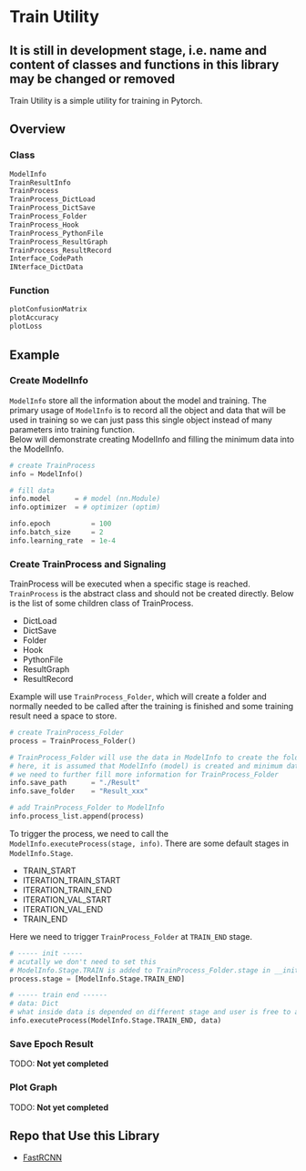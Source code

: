 # Train Utility

## It is still in development stage, i.e. name and content of classes and functions in this library may be changed or removed

Train Utility is a simple utility for training in Pytorch.

## Overview

### Class

```python
ModelInfo
TrainResultInfo
TrainProcess
TrainProcess_DictLoad
TrainProcess_DictSave
TrainProcess_Folder
TrainProcess_Hook
TrainProcess_PythonFile
TrainProcess_ResultGraph
TrainProcess_ResultRecord
Interface_CodePath
INterface_DictData
```

### Function

```python
plotConfusionMatrix
plotAccuracy
plotLoss
```

## Example

### Create ModelInfo

```ModelInfo``` store all the information about the model and training. The primary usage of ```ModelInfo``` is to record all the object and data that will be used in training so we can just pass this single object instead of many parameters into training function. </br>
Below will demonstrate creating ModelInfo and filling the minimum data into the ModelInfo.

```python
# create TrainProcess
info = ModelInfo()

# fill data
info.model      = # model (nn.Module)
info.optimizer  = # optimizer (optim)

info.epoch          = 100
info.batch_size     = 2
info.learning_rate  = 1e-4
```

### Create TrainProcess and Signaling

TrainProcess will be executed when a specific stage is reached. ```TrainProcess``` is the abstract class and should not be created directly. Below is the list of some children class of TrainProcess.

- DictLoad
- DictSave
- Folder
- Hook
- PythonFile
- ResultGraph
- ResultRecord

Example will use ```TrainProcess_Folder```, which will create a folder and normally needed to be called after the training is finished and some training result need a space to store.

```python
# create TrainProcess_Folder
process = TrainProcess_Folder()

# TrainProcess_Folder will use the data in ModelInfo to create the folder
# here, it is assumed that ModelInfo (model) is created and minimum data is filled
# we need to further fill more information for TrainProcess_Folder
info.save_path      = "./Result"
info.save_folder    = "Result_xxx"

# add TrainProcess_Folder to ModelInfo
info.process_list.append(process)
```

To trigger the process, we need to call the ```ModelInfo.executeProcess(stage, info)```. There are some default stages in ```ModelInfo.Stage```.

- TRAIN_START
- ITERATION_TRAIN_START
- ITERATION_TRAIN_END
- ITERATION_VAL_START
- ITERATION_VAL_END
- TRAIN_END

Here we need to trigger ```TrainProcess_Folder``` at ```TRAIN_END``` stage.

```python
# ----- init -----
# acutally we don't need to set this
# ModelInfo.Stage.TRAIN is added to TrainProcess_Folder.stage in __init___
process.stage = [ModelInfo.Stage.TRAIN_END]

# ----- train end ------
# data: Dict
# what inside data is depended on different stage and user is free to add more into it
info.executeProcess(ModelInfo.Stage.TRAIN_END, data)
```

### Save Epoch Result

TODO: **Not yet completed**

### Plot Graph

TODO: **Not yet completed**

## Repo that Use this Library

- [FastRCNN](https://github.com/Jack-GVDL/FastRCNN)
